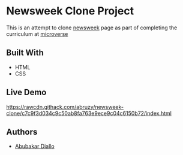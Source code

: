 # Newsweek Clone Project
This is an attempt to clone [newsweek](https://newsweek.com) page as part of completing the curriculum at [microverse](https://microverse.org)

## Built With
- HTML
- CSS

## Live Demo
https://rawcdn.githack.com/abruzy/newsweek-clone/c7c9f3d034c9c50ab8fa763e9ece9c04c6150b72/index.html

## Authors
- [Abubakar Diallo](https://github.com/abruzy)